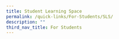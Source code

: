 ```yaml
---
title: Student Learning Space
permalink: /quick-links/For-Students/SLS/
description: ""
third_nav_title: For Students
---
```

